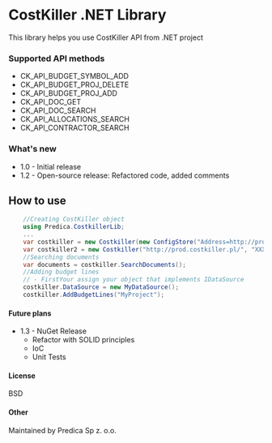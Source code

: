 # CostKiller .NET Library

This library helps you use CostKiller API from .NET project

### Supported API methods

 - CK_API_BUDGET_SYMBOL_ADD
 - CK_API_BUDGET_PROJ_DELETE
 - CK_API_BUDGET_PROJ_ADD
 - CK_API_DOC_GET
 - CK_API_DOC_SEARCH
 - CK_API_ALLOCATIONS_SEARCH
 - CK_API_CONTRACTOR_SEARCH

### What's new
- 1.0 - Initial release
- 1.2 - Open-source release: Refactored code, added comments

## How to use

```csharp
    //Creating CostKiller object
    using Predica.CostkillerLib;
    ...
    var costkiller = new Costkiller(new ConfigStore("Address=http://prod.costkiller.pl/;ApiKey=XXXXXXX;CompanyId=XXX;"));
    var costkiller2 = new Costkiller("http://prod.costkiller.pl/", "XXXXXXX", 123);
    //Searching documents
    var documents = costkiller.SearchDocuments();
    //Adding budget lines
    // - FirstYour assign your object that implements IDataSource
    costkiller.DataSource = new MyDataSource(); 
    costkiller.AddBudgetLines("MyProject");
```

#### Future plans

 - 1.3 - NuGet Release
    - Refactor with SOLID principles
    - IoC
    - Unit Tests

#### License
BSD

#### Other
Maintained by Predica Sp z. o.o.
